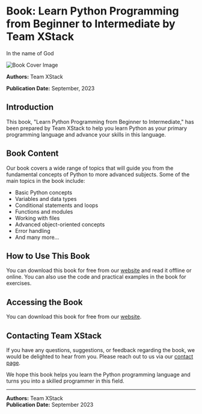 # Book: Learn Python Programming from Beginner to Intermediate by Team XStack

In the name of God

![Book Cover Image](link_to_cover_image.jpg)

**Authors:** Team XStack

**Publication Date:** September, 2023

## Introduction

This book, "Learn Python Programming from Beginner to Intermediate," has been prepared by Team XStack to help you learn Python as your primary programming language and advance your skills in this language.

## Book Content

Our book covers a wide range of topics that will guide you from the fundamental concepts of Python to more advanced subjects. Some of the main topics in the book include:

- Basic Python concepts
- Variables and data types
- Conditional statements and loops
- Functions and modules
- Working with files
- Advanced object-oriented concepts
- Error handling
- And many more...

## How to Use This Book

You can download this book for free from our [website](https://www.xstackbooks.com/python-tutorial) and read it offline or online. You can also use the code and practical examples in the book for exercises.

## Accessing the Book

You can download this book for free from our [website](https://www.xstackbooks.com/python-tutorial).

## Contacting Team XStack

If you have any questions, suggestions, or feedback regarding the book, we would be delighted to hear from you. Please reach out to us via our [contact page](https://www.xstackbooks.com/contact).

We hope this book helps you learn the Python programming language and turns you into a skilled programmer in this field.

---
**Authors:** Team XStack  
**Publication Date:** September 2023
